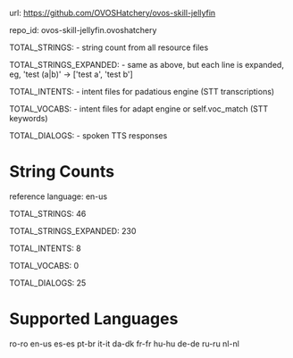 
url: https://github.com/OVOSHatchery/ovos-skill-jellyfin

repo_id: ovos-skill-jellyfin.ovoshatchery

TOTAL_STRINGS:  - string count from all resource files

TOTAL_STRINGS_EXPANDED: - same as above, but each line is expanded, eg, 'test (a|b)' -> ['test a', 'test b']

TOTAL_INTENTS: - intent files for padatious engine (STT transcriptions)

TOTAL_VOCABS: - intent files for adapt engine or self.voc_match (STT keywords)

TOTAL_DIALOGS: - spoken TTS responses


# String Counts

reference language: en-us

TOTAL_STRINGS: 46  

TOTAL_STRINGS_EXPANDED: 230  

TOTAL_INTENTS: 8  

TOTAL_VOCABS: 0  

TOTAL_DIALOGS: 25  

# Supported Languages

ro-ro
en-us
es-es
pt-br
it-it
da-dk
fr-fr
hu-hu
de-de
ru-ru
nl-nl
